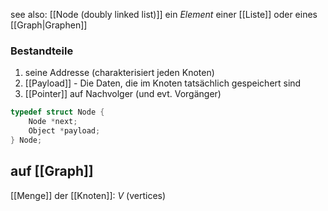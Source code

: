 see also: [[Node (doubly linked list)]]
ein _Element_ einer [[Liste]] oder eines [[Graph|Graphen]]

### Bestandteile
1. seine Addresse (charakterisiert jeden Knoten)
2. [[Payload]] - Die Daten, die im Knoten tatsächlich gespeichert sind
3. [[Pointer]] auf Nachvolger (und evt. Vorgänger)

```c
typedef struct Node {
	Node *next;
	Object *payload;
} Node;
```
## auf [[Graph]]

[[Menge]] der [[Knoten]]: $V$ (vertices)
